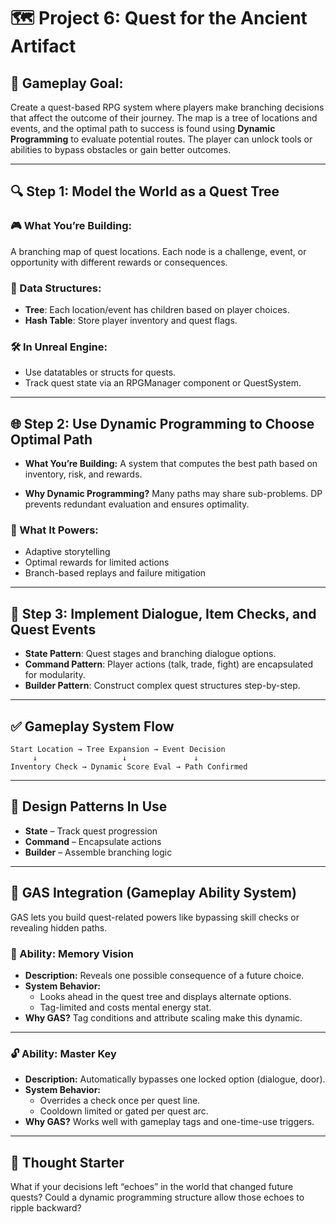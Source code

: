 
# 🗺️ Project 6: Quest for the Ancient Artifact

## 🎯 Gameplay Goal:
Create a quest-based RPG system where players make branching decisions that affect the outcome of their journey. The map is a tree of locations and events, and the optimal path to success is found using **Dynamic Programming** to evaluate potential routes. The player can unlock tools or abilities to bypass obstacles or gain better outcomes.

---

## 🔍 Step 1: Model the World as a Quest Tree

### 🎮 What You’re Building:
A branching map of quest locations. Each node is a challenge, event, or opportunity with different rewards or consequences.

### 🧱 Data Structures:
- **Tree**: Each location/event has children based on player choices.
- **Hash Table**: Store player inventory and quest flags.

### 🛠️ In Unreal Engine:
- Use datatables or structs for quests.
- Track quest state via an RPGManager component or QuestSystem.

---

## 🌐 Step 2: Use Dynamic Programming to Choose Optimal Path

- **What You’re Building:**
  A system that computes the best path based on inventory, risk, and rewards.

- **Why Dynamic Programming?**
  Many paths may share sub-problems. DP prevents redundant evaluation and ensures optimality.

### 🧠 What It Powers:
- Adaptive storytelling
- Optimal rewards for limited actions
- Branch-based replays and failure mitigation

---

## 🚦 Step 3: Implement Dialogue, Item Checks, and Quest Events

- **State Pattern**: Quest stages and branching dialogue options.
- **Command Pattern**: Player actions (talk, trade, fight) are encapsulated for modularity.
- **Builder Pattern**: Construct complex quest structures step-by-step.

---

## ✅ Gameplay System Flow

```
Start Location → Tree Expansion → Event Decision
     ↓                   ↓               ↓
Inventory Check → Dynamic Score Eval → Path Confirmed
```

---

## 🧩 Design Patterns In Use

- **State** – Track quest progression
- **Command** – Encapsulate actions
- **Builder** – Assemble branching logic

---

## 🎲 GAS Integration (Gameplay Ability System)

GAS lets you build quest-related powers like bypassing skill checks or revealing hidden paths.

### 🧠 Ability: Memory Vision
- **Description:** Reveals one possible consequence of a future choice.
- **System Behavior:**
  - Looks ahead in the quest tree and displays alternate options.
  - Tag-limited and costs mental energy stat.
- **Why GAS?**
  Tag conditions and attribute scaling make this dynamic.

---

### 🔓 Ability: Master Key
- **Description:** Automatically bypasses one locked option (dialogue, door).
- **System Behavior:**
  - Overrides a check once per quest line.
  - Cooldown limited or gated per quest arc.
- **Why GAS?**
  Works well with gameplay tags and one-time-use triggers.

---

## 🤔 Thought Starter

What if your decisions left “echoes” in the world that changed future quests? Could a dynamic programming structure allow those echoes to ripple backward?
